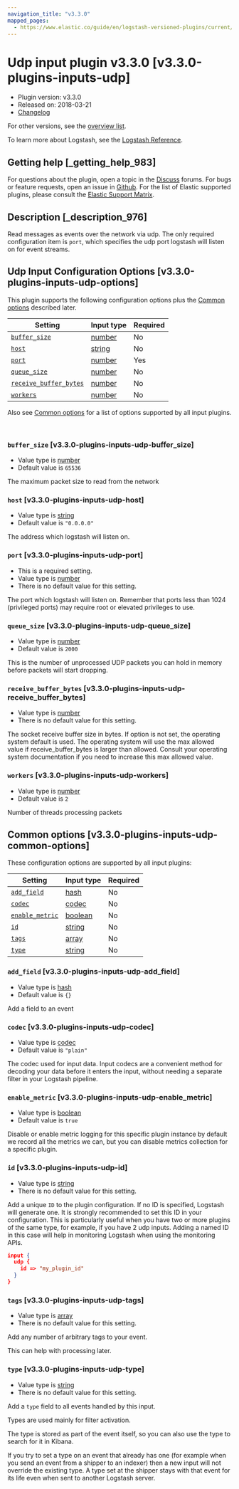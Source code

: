```yaml
---
navigation_title: "v3.3.0"
mapped_pages:
  - https://www.elastic.co/guide/en/logstash-versioned-plugins/current/v3.3.0-plugins-inputs-udp.html
---
```


# Udp input plugin v3.3.0 [v3.3.0-plugins-inputs-udp]


* Plugin version: v3.3.0
* Released on: 2018-03-21
* [Changelog](https://github.com/logstash-plugins/logstash-input-udp/blob/v3.3.0/CHANGELOG.md)

For other versions, see the [overview list](input-udp-index.md).

To learn more about Logstash, see the [Logstash Reference](logstash://reference/index.md).

## Getting help [_getting_help_983]

For questions about the plugin, open a topic in the [Discuss](http://discuss.elastic.co) forums. For bugs or feature requests, open an issue in [Github](https://github.com/logstash-plugins/logstash-input-udp). For the list of Elastic supported plugins, please consult the [Elastic Support Matrix](https://www.elastic.co/support/matrix#matrix_logstash_plugins).


## Description [_description_976]

Read messages as events over the network via udp. The only required configuration item is `port`, which specifies the udp port logstash will listen on for event streams.


## Udp Input Configuration Options [v3.3.0-plugins-inputs-udp-options]

This plugin supports the following configuration options plus the [Common options](v3-3-0-plugins-inputs-udp.md#v3.3.0-plugins-inputs-udp-common-options) described later.

| Setting | Input type | Required |
| --- | --- | --- |
| [`buffer_size`](v3-3-0-plugins-inputs-udp.md#v3.3.0-plugins-inputs-udp-buffer_size) | [number](logstash://reference/configuration-file-structure.md#number) | No |
| [`host`](v3-3-0-plugins-inputs-udp.md#v3.3.0-plugins-inputs-udp-host) | [string](logstash://reference/configuration-file-structure.md#string) | No |
| [`port`](v3-3-0-plugins-inputs-udp.md#v3.3.0-plugins-inputs-udp-port) | [number](logstash://reference/configuration-file-structure.md#number) | Yes |
| [`queue_size`](v3-3-0-plugins-inputs-udp.md#v3.3.0-plugins-inputs-udp-queue_size) | [number](logstash://reference/configuration-file-structure.md#number) | No |
| [`receive_buffer_bytes`](v3-3-0-plugins-inputs-udp.md#v3.3.0-plugins-inputs-udp-receive_buffer_bytes) | [number](logstash://reference/configuration-file-structure.md#number) | No |
| [`workers`](v3-3-0-plugins-inputs-udp.md#v3.3.0-plugins-inputs-udp-workers) | [number](logstash://reference/configuration-file-structure.md#number) | No |

Also see [Common options](v3-3-0-plugins-inputs-udp.md#v3.3.0-plugins-inputs-udp-common-options) for a list of options supported by all input plugins.

 

### `buffer_size` [v3.3.0-plugins-inputs-udp-buffer_size]

* Value type is [number](logstash://reference/configuration-file-structure.md#number)
* Default value is `65536`

The maximum packet size to read from the network


### `host` [v3.3.0-plugins-inputs-udp-host]

* Value type is [string](logstash://reference/configuration-file-structure.md#string)
* Default value is `"0.0.0.0"`

The address which logstash will listen on.


### `port` [v3.3.0-plugins-inputs-udp-port]

* This is a required setting.
* Value type is [number](logstash://reference/configuration-file-structure.md#number)
* There is no default value for this setting.

The port which logstash will listen on. Remember that ports less than 1024 (privileged ports) may require root or elevated privileges to use.


### `queue_size` [v3.3.0-plugins-inputs-udp-queue_size]

* Value type is [number](logstash://reference/configuration-file-structure.md#number)
* Default value is `2000`

This is the number of unprocessed UDP packets you can hold in memory before packets will start dropping.


### `receive_buffer_bytes` [v3.3.0-plugins-inputs-udp-receive_buffer_bytes]

* Value type is [number](logstash://reference/configuration-file-structure.md#number)
* There is no default value for this setting.

The socket receive buffer size in bytes. If option is not set, the operating system default is used. The operating system will use the max allowed value if receive_buffer_bytes is larger than allowed. Consult your operating system documentation if you need to increase this max allowed value.


### `workers` [v3.3.0-plugins-inputs-udp-workers]

* Value type is [number](logstash://reference/configuration-file-structure.md#number)
* Default value is `2`

Number of threads processing packets



## Common options [v3.3.0-plugins-inputs-udp-common-options]

These configuration options are supported by all input plugins:

| Setting | Input type | Required |
| --- | --- | --- |
| [`add_field`](v3-3-0-plugins-inputs-udp.md#v3.3.0-plugins-inputs-udp-add_field) | [hash](logstash://reference/configuration-file-structure.md#hash) | No |
| [`codec`](v3-3-0-plugins-inputs-udp.md#v3.3.0-plugins-inputs-udp-codec) | [codec](logstash://reference/configuration-file-structure.md#codec) | No |
| [`enable_metric`](v3-3-0-plugins-inputs-udp.md#v3.3.0-plugins-inputs-udp-enable_metric) | [boolean](logstash://reference/configuration-file-structure.md#boolean) | No |
| [`id`](v3-3-0-plugins-inputs-udp.md#v3.3.0-plugins-inputs-udp-id) | [string](logstash://reference/configuration-file-structure.md#string) | No |
| [`tags`](v3-3-0-plugins-inputs-udp.md#v3.3.0-plugins-inputs-udp-tags) | [array](logstash://reference/configuration-file-structure.md#array) | No |
| [`type`](v3-3-0-plugins-inputs-udp.md#v3.3.0-plugins-inputs-udp-type) | [string](logstash://reference/configuration-file-structure.md#string) | No |

### `add_field` [v3.3.0-plugins-inputs-udp-add_field]

* Value type is [hash](logstash://reference/configuration-file-structure.md#hash)
* Default value is `{}`

Add a field to an event


### `codec` [v3.3.0-plugins-inputs-udp-codec]

* Value type is [codec](logstash://reference/configuration-file-structure.md#codec)
* Default value is `"plain"`

The codec used for input data. Input codecs are a convenient method for decoding your data before it enters the input, without needing a separate filter in your Logstash pipeline.


### `enable_metric` [v3.3.0-plugins-inputs-udp-enable_metric]

* Value type is [boolean](logstash://reference/configuration-file-structure.md#boolean)
* Default value is `true`

Disable or enable metric logging for this specific plugin instance by default we record all the metrics we can, but you can disable metrics collection for a specific plugin.


### `id` [v3.3.0-plugins-inputs-udp-id]

* Value type is [string](logstash://reference/configuration-file-structure.md#string)
* There is no default value for this setting.

Add a unique `ID` to the plugin configuration. If no ID is specified, Logstash will generate one. It is strongly recommended to set this ID in your configuration. This is particularly useful when you have two or more plugins of the same type, for example, if you have 2 udp inputs. Adding a named ID in this case will help in monitoring Logstash when using the monitoring APIs.

```json
input {
  udp {
    id => "my_plugin_id"
  }
}
```


### `tags` [v3.3.0-plugins-inputs-udp-tags]

* Value type is [array](logstash://reference/configuration-file-structure.md#array)
* There is no default value for this setting.

Add any number of arbitrary tags to your event.

This can help with processing later.


### `type` [v3.3.0-plugins-inputs-udp-type]

* Value type is [string](logstash://reference/configuration-file-structure.md#string)
* There is no default value for this setting.

Add a `type` field to all events handled by this input.

Types are used mainly for filter activation.

The type is stored as part of the event itself, so you can also use the type to search for it in Kibana.

If you try to set a type on an event that already has one (for example when you send an event from a shipper to an indexer) then a new input will not override the existing type. A type set at the shipper stays with that event for its life even when sent to another Logstash server.



